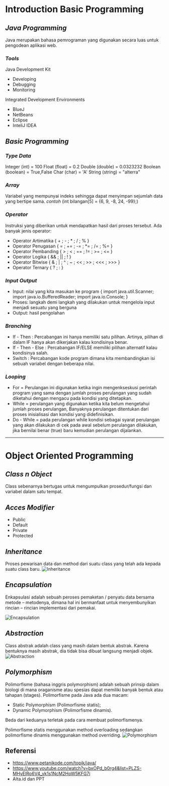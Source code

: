 # Introduction Basic Programming

## _Java Programming_

Java merupakan bahasa pemrograman yang digunakan secara luas untuk pengodean aplikasi web.

### _Tools_

Java Development Kit

- Developing
- Debugging
- Monitoring

Integrated Development Environments

- BlueJ
- NetBeans
- Eclipse
- InteliJ IDEA

## _Basic Programming_

### _Type Data_

Integer (int) = 100
Float (float) = 0.2
Double (double) = 0.0323232
Boolean (boolean) = True,False
Char (char) = 'A'
String (string) = "alterra"

### _Array_

Variabel yang mempunyai indeks sehingga dapat menyimpan sejumlah data yang bertipe sama. _contoh_
(int bilangan[5] = {6, 9, -8, 24, -99};)

### _Operator_

Instruksi yang diberikan untuk mendapatkan hasil dari proses tersebut. Ada banyak jenis operator:

- Operator Artimatika { + ; - ; \* ; / ; % }
- Operator Penugasan { = ; += ; -= ; \*= ; /= ; %= }
- Operator Pembanding { > ; < ; == ; != ; >= ; <= }
- Operator Logika { && ; || ; ! }
- Operator Bitwise { & ; | ; ^ ; ~ ; << ; >> ; <<< ; >>> }
- Operator Ternary { ? ; : }

### _Input Output_

- Input: nilai yang kita masukan ke program { import java.util.Scanner; import java.io.BufferedReader; import java.io.Console; }
- Proses: langkah demi langkah yang dilakukan untuk mengelola input menjadi sesuatu yang berguna
- Output: hasil pengolahan

### _Branching_

- If - Then : Percabangan ini hanya memiliki satu pilihan. Artinya, pilihan di dalam IF hanya akan dikerjakan kalau kondisinya benar.
- If - Then - Else : Percabangan IF/ELSE memiliki pilihan alternatif kalau kondisinya salah.
- Switch : Percabangan kode program dimana kita membandingkan isi sebuah variabel dengan beberapa nilai.

### _Looping_

- For = Perulangan ini digunakan ketika ingin mengenkseskusi perintah program yang sama dengan jumlah proses perulangan yang sudah diketahui dengan mengacu pada kondisi yang ditetapkan.
- While = perulangan yang digunakan ketika kita belum mengetahui jumlah proses perulangan, Banyaknya perulangan ditentukan dari proses inisialisasi dan kondisi yang didefinisikan.
- Do - While = pada perulangan while kondisi sebagai syarat perulangan yang akan dilakukan di cek pada awal sebelum perulangan dilakukan, jika bernilai benar (true) baru kemudian perulangan dijalankan.

---

# Object Oriented Programming

## _Class n Object_

Class sebenarnya bertugas untuk mengumpulkan prosedur/fungsi dan variabel dalam satu tempat.

## _Acces Modifier_

- Public
- Default
- Private
- Protected

## _Inheritance_

Proses pewarisan data dan method dari suatu class yang telah ada kepada suatu class baru.
![Inheritance](https://www.petanikode.com/img/java/oop/inheritance/class-bangundatar.png)

## _Encapsulation_

Enkapsulasi adalah sebuah peroses pemaketan / penyatu data bersama metode – metodenya, dimana hal ini bermanfaat untuk menyembunyikan rincian – rincian implementasi dari pemakai.

![Encapsulation](https://www.scientecheasy.com/wp-content/uploads/2018/06/encapsulation-in-java.png)

## _Abstraction_

Class abstrak adalah class yang masih dalam bentuk abstrak. Karena bentuknya masih abstrak, dia tidak bisa dibuat langsung menjadi objek.
![Abstraction](https://www.petanikode.com/img/java/oop/abstrak/diagram-class-abstrak.png)

## _Polymorphism_

Polimorfisme (bahasa inggris polymorphism) adalah sebuah prinsip dalam biologi di mana oraganisme atau spesias dapat memiliki banyak bentuk atau tahapan (stages). Polimorfisme pada Java ada dua macam:

- Static Polymorphism (Polimorfisme statis);
- Dynamic Polymorphism (Polimorfisme dinamis).

Beda dari keduanya terletak pada cara membuat polimorfismenya.

Polimorfisme statis menggunakan method overloading sedangkan polimorfisme dinamis menggunakan method overriding.
![Polymorphism](https://www.petanikode.com/img/java/oop/poly/diagram-inheritance.png)

## Referensi

- https://www.petanikode.com/topik/java/
- https://www.youtube.com/watch?v=bxOPd_b0rg4&list=PLZS-MHyEIRo6V4_vk1s1NcM2HoW5KFG7i
- Alta.id dan PPT
